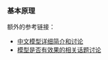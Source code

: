 ### 基本原理
额外的参考链接：
- [中文模型详细简介和讨论](https://zhuanlan.zhihu.com/p/37562283)
- [模型是否有效果的相关话题讨论](https://www.zhihu.com/question/475787809)